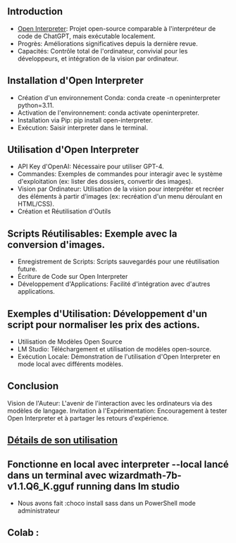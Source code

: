 ## Introduction
- [Open Interpreter](https://www.youtube.com/watch?v=xPd8FFzIeOw&t=1s): Projet open-source comparable à l'interpréteur de code de ChatGPT, mais exécutable localement.
- Progrès: Améliorations significatives depuis la dernière revue.
- Capacités: Contrôle total de l'ordinateur, convivial pour les développeurs, et intégration de la vision par ordinateur.
## Installation d'Open Interpreter
- Création d'un environnement Conda: conda create -n openinterpreter python=3.11.
- Activation de l'environnement: conda activate openinterpreter.
- Installation via Pip: pip install open-interpreter.
- Exécution: Saisir interpreter dans le terminal.
## Utilisation d'Open Interpreter
- API Key d'OpenAI: Nécessaire pour utiliser GPT-4.
- Commandes: Exemples de commandes pour interagir avec le système d'exploitation (ex: lister des dossiers, convertir des images).
- Vision par Ordinateur: Utilisation de la vision pour interpréter et recréer des éléments à partir d'images (ex: recréation d'un menu déroulant en HTML/CSS).
- Création et Réutilisation d'Outils
## Scripts Réutilisables: Exemple avec la conversion d'images.
- Enregistrement de Scripts: Scripts sauvegardés pour une réutilisation future.
- Écriture de Code sur Open Interpreter
- Développement d'Applications: Facilité d'intégration avec d'autres applications.
## Exemples d'Utilisation: Développement d'un script pour normaliser les prix des actions.
- Utilisation de Modèles Open Source
- LM Studio: Téléchargement et utilisation de modèles open-source.
- Exécution Locale: Démonstration de l'utilisation d'Open Interpreter en mode local avec différents modèles.
## Conclusion
Vision de l'Auteur: L'avenir de l'interaction avec les ordinateurs via des modèles de langage.
Invitation à l'Expérimentation: Encouragement à tester Open Interpreter et à partager les retours d'expérience.

## [Détails de son utilisation](https://github.com/KillianLucas/open-interpreter)
## Fonctionne en local avec interpreter --local lancé dans un terminal avec wizardmath-7b-v1.1.Q6_K.gguf running dans lm studio
- Nous avons fait :choco install sass dans un PowerShell mode administrateur
## Colab : 
